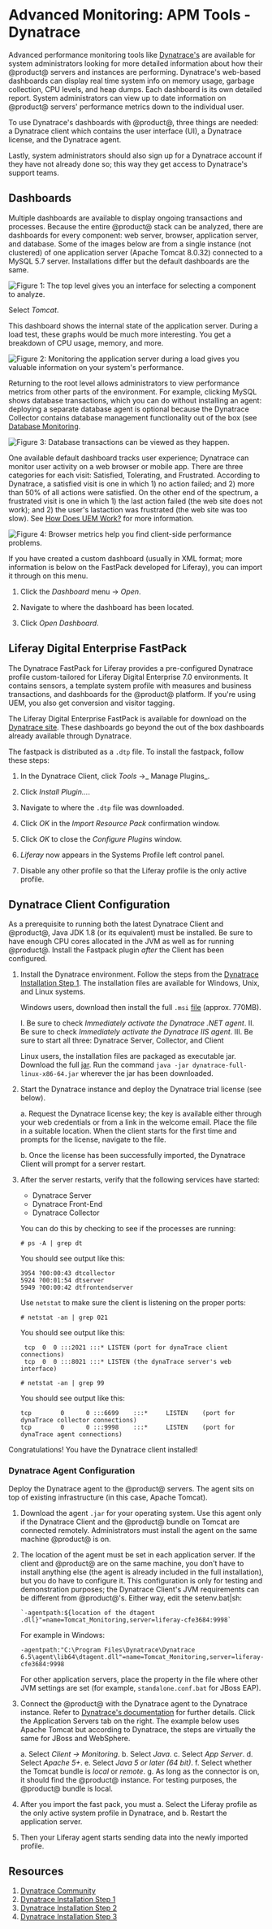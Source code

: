 # Advanced Monitoring: APM Tools - Dynatrace [](id=advanced-monitoring-apm-tools-dynatrace-id)

Advanced performance monitoring tools like
[Dynatrace's](https://www.dynatrace.com) are available for system administrators
looking for more detailed information about how their @product@ servers and
instances are performing. Dynatrace's web-based dashboards can display
real time system info on memory usage, garbage collection, CPU levels, and heap
dumps. Each dashboard is its own detailed report. System administrators can view
up to date information on @product@ servers' performance metrics down to
the individual user.
 
To use Dynatrace's dashboards with @product@, three things are needed: a
Dynatrace client which contains the user interface (UI), a Dynatrace license,
and the Dynatrace agent.
 
Lastly, system administrators should also sign up for a Dynatrace account if
they have not already done so; this way they get access to Dynatrace's support
teams.

## Dashboards 

Multiple dashboards are available to display ongoing transactions and processes.
Because the entire @product@ stack can be analyzed, there are dashboards for
every component: web server, browser, application server, and database. Some of
the images below are from a single instance (not clustered) of one application
server (Apache Tomcat 8.0.32) connected to a MySQL 5.7 server. Installations
differ but the default dashboards are the same. 

![Figure 1: The top level gives you an interface for selecting a component to analyze.](../../images-dxp/dynatrace01.png)

Select _Tomcat_.

This dashboard shows the internal state of the application server. During a load
test, these graphs would be much more interesting. You get a breakdown of CPU
usage, memory, and more. 

![Figure 2: Monitoring the application server during a load gives you valuable information on your system's performance.](../../images-dxp/dynatrace02.png)

Returning to the root level allows administrators to view performance metrics
from other parts of the environment. For example, clicking MySQL shows database
transactions, which you can do without installing an agent: deploying a 
separate database agent is optional because the Dynatrace Collector contains 
database management functionality out of the box (see 
[Database Monitoring](https://community.dynatrace.com/community/display/DOCDT65/Database+Monitoring).


![Figure 3: Database transactions can be viewed as they happen.](../../images-dxp/dynatrace04-db.png)

One available default dashboard tracks user experience; Dynatrace can monitor
user activity on a web browser or mobile app. There are three categories for
each visit: Satisfied, Tolerating, and Frustrated. According to Dynatrace, a
satisfied visit is one in which 1) no action failed; and 2) more than 50% of all
actions were satisfied. On the other end of the spectrum, a frustrated visit is
one in which 1) the last action failed (the web site does not work); and 2) the 
user's lastaction was frustrated (the web site was too slow). See 
[How Does UEM Work?](https://community.dynatrace.com/community/pages/viewpage.action?pageId=221381305#HowDoesUEMWork) 
for more information. 
 

![Figure 4: Browser metrics help you find client-side performance problems.](../../images-dxp/dynatrace05-visits.png)

If you have created a custom dashboard (usually in XML format; more
information is below on the FastPack developed for Liferay), you can import it
through on this menu.

1. Click the _Dashboard_ menu &rarr; _Open_. 

2. Navigate to where the dashboard has been located. 

3. Click _Open Dashboard_.

## Liferay Digital Enterprise FastPack 

The Dynatrace FastPack for Liferay provides a pre-configured Dynatrace
profile custom-tailored for Liferay Digital Enterprise 7.0 environments. It contains
sensors, a template system profile with measures and business transactions, and
dashboards for the @product@ platform. If you're using UEM, you also
get conversion and visitor tagging. 

The Liferay Digital Enterprise FastPack is available for download on the 
[Dynatrace site](https://community.dynatrace.com/community/display/DL/Liferay+Digital+Enterprise+FastPack). 
 These dashboards go beyond the out of the box dashboards already
available through Dynatrace. 

The fastpack is distributed as a `.dtp` file. To install the fastpack, follow 
these steps:

1. In the Dynatrace Client, click _Tools_ &rarr;_ Manage Plugins_.

2. Click _Install Plugin..._.

3. Navigate to where the `.dtp` file was downloaded.

4. Click _OK_ in the _Import Resource Pack_ confirmation window.

5. Click _OK_ to close the _Configure Plugins_ window.

6. _Liferay_ now appears in the Systems Profile left control panel.

7. Disable any other profile so that the Liferay profile is the only active profile.

## Dynatrace Client Configuration 

As a prerequisite to running both the latest Dynatrace Client and @product@,
Java JDK 1.8 (or its equivalent) must be installed. Be sure to have enough CPU
cores allocated in the JVM as well as for running @product@. Install the Fastpack
plugin _after_ the Client has been configured.

1.  Install the Dynatrace environment. Follow the steps from the
    [Dynatrace Installation Step 1](https://community.compuwareapm.com/community/display/EVAL/Step+1+-+Download+and+install+dynaTrace). 
    The installation files are available for Windows, Unix, and Linux systems.

    Windows users, download then install the full `.msi`
    [file](https://files.dynatrace.com/downloads/appmon/freetrial/dynatrace-full-x86-64.msi)
    (approx. 770MB). 

       I. Be sure to check *Immediately activate the Dynatrace .NET agent*. 
       II. Be sure to check *Immediately activate the Dynatrace IIS agent*. 
       III. Be sure to start all three: Dynatrace Server, Collector, and Client 

    Linux users, the installation files are packaged as executable jar. Download
    the full
    [jar](https://files.dynatrace.com/downloads/appmon/freetrial/dynatrace-full-linux-x86-64.jar).
    Run the command `java -jar dynatrace-full-linux-x86-64.jar` wherever the jar
    has been downloaded. 

2.  Start the Dynatrace instance and deploy the Dynatrace trial license (see
    below). 

    a. Request the Dynatrace license key; the key is available either through
    your web credentials or from a link in the welcome email. Place the file in
    a suitable location. When the client starts for the first time and prompts
    for the license, navigate to the file. 

    b. Once the license has been successfully imported, the Dynatrace Client
    will prompt for a server restart.

3.  After the server restarts, verify that the following services have started: 

    - Dynatrace Server 
    - Dynatrace Front-End
    - Dynatrace Collector

    You can do this by checking to see if the processes are running: 

        # ps -A | grep dt    

    You should see output like this: 

        3954 ?00:00:43 dtcollector 
        5924 ?00:01:54 dtserver 
        5949 ?00:00:42 dtfrontendserver 

    Use `netstat` to make sure the client is listening on the proper ports: 

        # netstat -an | grep 021    

    You should see output like this: 

         tcp  0  0 :::2021 :::* LISTEN (port for dynaTrace client connections)    
         tcp  0  0 :::8021 :::* LISTEN (the dynaTrace server's web interface) 

        # netstat -an | grep 99    
 
    You should see output like this: 

        tcp        0      0 :::6699    :::*     LISTEN    (port for dynaTrace collector connections)    
        tcp        0      0 :::9998    :::*     LISTEN    (port for dynaTrace agent connections)

Congratulations! You have the Dynatrace client installed! 

### Dynatrace Agent Configuration 

Deploy the Dynatrace agent to the @product@ servers. The agent sits on top of existing
infrastructure (in this case, Apache Tomcat). 

1.  Download the agent `.jar` for your operating system.  Use this agent only if
    the Dynatrace Client and the @product@ bundle on Tomcat are connected
    remotely. Administrators must install the agent on the same machine
    @product@ is on. 

2.  The location of the agent must be set in each application server. If the
    client and @product@ are on the same machine, you don't have to install
    anything else (the agent is already included in the full installation), but
    you do have to configure it. This configuration is only for testing and
    demonstration purposes; the Dynatrace Client's JVM requirements can be
    different from @product@'s. Either way, edit the setenv.bat|sh: 

        `-agentpath:${location of the dtagent .dll}"=name=Tomcat_Monitoring,server=liferay-cfe3684:9998`    

    For example in Windows: 

        -agentpath:"C:\Program Files\Dynatrace\Dynatrace 6.5\agent\lib64\dtagent.dll"=name=Tomcat_Monitoring,server=liferay-cfe3684:9998     
 
    For other application servers, place the property in the file where other
    JVM settings are set (for example, `standalone.conf.bat` for JBoss EAP). 

3.  Connect the @product@ with the Dynatrace agent to the Dynatrace instance.
    Refer to 
    [Dynatrace's documentation](https://community.dynatrace.com/community/display/EVAL/Step+3+-+Connect+Agent+to+Dynatrace)
    for further details. 
    Click the Application Servers tab on the right. The example below uses
    Apache Tomcat but according to Dynatrace, the steps are virtually the same
    for JBoss and WebSphere. 

    a. Select *Client &rarr; Monitoring*. 
    b. Select *Java*. 
    c. Select *App Server*. 
    d. Select *Apache 5+*. 
    e. Select *Java 5 or later (64 bit)*. 
    f. Select whether the Tomcat bundle is *local* or *remote*. 
    g. As long as the connector is on, it should find the @product@ instance. For testing
    purposes, the @product@ bundle is local. 

4.  After you import the fast pack, you must 
     a. Select the Liferay profile as the only active system profile in Dynatrace, and 
     b. Restart the application server. 

5.  Then your Liferay agent starts sending data into the newly imported profile.


## Resources 

1. [Dynatrace Community](https://community.compuwareapm.com) 
2. [Dynatrace Installation Step 1](https://community.compuwareapm.com/community/display/EVAL/Step+1+-+Download+and+install+dynaTrace)
3. [Dynatrace Installation Step 2](https://community.compuwareapm.com/community/display/EVAL/Step+2+-+Activate+License+Key) 
4. [Dynatrace Installation Step 3](https://community.dynatrace.com/community/display/EVAL/Step+3+-+Connect+Agent+to+Dynatrace)

